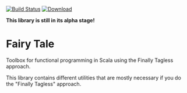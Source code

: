 [![Build Status](https://travis-ci.org/avast/fairy-tale.svg?branch=master)](https://travis-ci.org/avast/fairy-tale) [![Download](https://api.bintray.com/packages/avast/maven/fairy-tale/images/download.svg) ](https://bintray.com/avast/maven/fairy-tale/_latestVersion)

**This library is still in its alpha stage!**

# Fairy Tale

Toolbox for functional programming in Scala using the Finally Tagless approach.

This library contains different utilities that are mostly necessary if you do the "Finally Tagless" approach.
